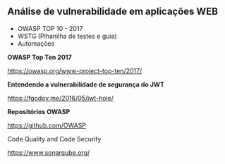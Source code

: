 ## Análise de vulnerabilidade em aplicações WEB

- OWASP TOP 10 - 2017
- WSTG (Plhanilha de testes e guia)
- Automações

**OWASP Top Ten 2017**

https://owasp.org/www-project-top-ten/2017/

**Entendendo a vulnerabilidade de segurança do JWT**

https://fgodoy.me/2016/05/jwt-hole/

**Repositórios OWASP**

https://github.com/OWASP

Code Quality and Code Security

https://www.sonarqube.org/
